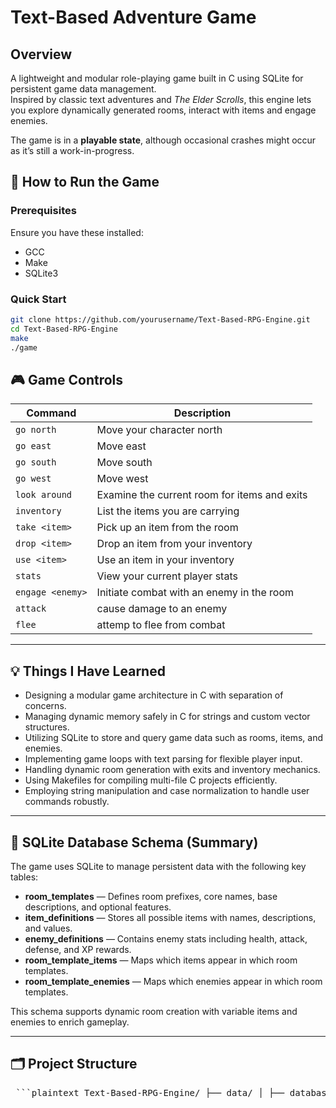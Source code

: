 # Text-Based Adventure Game

## Overview

A lightweight and modular role-playing game built in C using SQLite for persistent game data management.  
Inspired by classic text adventures and *The Elder Scrolls*, this engine lets you explore dynamically generated rooms, interact with items and engage enemies.

The game is in a **playable state**, although occasional crashes might occur as it’s still a work-in-progress.

## 🚀 How to Run the Game

### Prerequisites
Ensure you have these installed:
- GCC
- Make
- SQLite3

### Quick Start
```bash
git clone https://github.com/yourusername/Text-Based-RPG-Engine.git
cd Text-Based-RPG-Engine
make
./game

```

## 🎮 Game Controls

| Command           | Description                                  |
|-------------------|-------------------------------------         |
| `go north`        | Move your character north                    |
| `go east`         | Move east                                    |
| `go south`        | Move south                                   |
| `go west`         | Move west                                    |
| `look around`     | Examine the current room for items and exits |
| `inventory`       | List the items you are carrying              |
| `take <item>`     | Pick up an item from the room                |
| `drop <item>`     | Drop an item from your inventory             |
| `use <item>`      | Use an item in your inventory                |
| `stats`           | View your current player stats               |
| `engage <enemy>`  | Initiate combat with an enemy in the room    |
| `attack`          | cause damage to an enemy                     |
| `flee`            | attemp to flee from combat                   |

---

## 💡 Things I Have Learned

- Designing a modular game architecture in C with separation of concerns.
- Managing dynamic memory safely in C for strings and custom vector structures.
- Utilizing SQLite to store and query game data such as rooms, items, and enemies.
- Implementing game loops with text parsing for flexible player input.
- Handling dynamic room generation with exits and inventory mechanics.
- Using Makefiles for compiling multi-file C projects efficiently.
- Employing string manipulation and case normalization to handle user commands robustly.

---

## 📄 SQLite Database Schema (Summary)

The game uses SQLite to manage persistent data with the following key tables:

- **room_templates** — Defines room prefixes, core names, base descriptions, and optional features.
- **item_definitions** — Stores all possible items with names, descriptions, and values.
- **enemy_definitions** — Contains enemy stats including health, attack, defense, and XP rewards.
- **room_template_items** — Maps which items appear in which room templates.
- **room_template_enemies** — Maps which enemies appear in which room templates.

This schema supports dynamic room creation with variable items and enemies to enrich gameplay.

---

## 🗂 Project Structure

<pre markdown="1"> ```plaintext Text-Based-RPG-Engine/ ├── data/ │ ├── database.db │ └── schema.sql ├── game/ ├── include/ │ ├── combat.h │ ├── database.h │ ├── entity.h │ ├── inventory.h │ ├── items.h │ ├── room.h │ ├── utils.h │ └── vector.h ├── obj/ ├── src/ │ ├── combat.c │ ├── database.c │ ├── entity.c │ ├── inventory.c │ ├── items.c │ ├── room.c │ ├── utils.c │ └── vector.c ├── LICENSE ├── Makefile └── README.md ``` </pre>    

